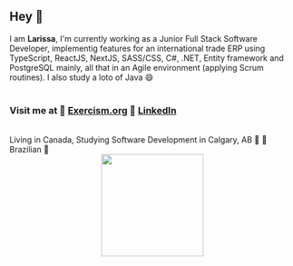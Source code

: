 ## Hey 🖖

I am **Larissa**, I'm currently working as a Junior Full Stack Software Developer, implementig features for an international trade ERP using TypeScript, ReactJS, NextJS, SASS/CSS, C#, .NET, Entity framework and PostgreSQL mainly, all that in an Agile environment (applying Scrum routines). I also study a loto of Java 😄
<br>
<br>
### Visit me at 🎈 [Exercism.org](https://exercism.org/profiles/larissaborsari/testimonials) 🎈 [LinkedIn](https://www.linkedin.com/in/larissa-borsari-95a713170/)             
<br>
Living in Canada, Studying Software Development in Calgary, AB 📍 🍁 <br>
Brazilian 📍
<br>


<div align="center">
  <a href="https://github.com/larissaborsari">
  <img height="180em" src="https://github-readme-stats.vercel.app/api/top-langs/?username=larissaborsari&layout=compact&langs_count=7&theme=dracula"/>
</div>

